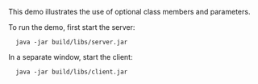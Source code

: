 This demo illustrates the use of optional class members and
parameters.

To run the demo, first start the server:

      java -jar build/libs/server.jar

In a separate window, start the client:

      java -jar build/libs/client.jar
